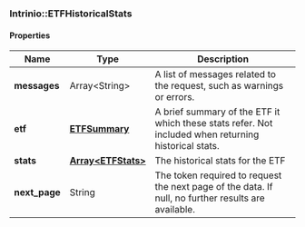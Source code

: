 

[//]: # (CLASS:Intrinio::ETFHistoricalStats)

[//]: # (KIND:object)

### Intrinio::ETFHistoricalStats

#### Properties

[//]: # (START_DEFINITION)

Name | Type | Description
------------ | ------------- | -------------
**messages** | Array&lt;String&gt; | A list of messages related to the request, such as warnings or errors. &nbsp;
**etf** | [**ETFSummary**](ETFSummary.md) | A brief summary of the ETF it which these stats refer.  Not included when returning historical stats. &nbsp;
**stats** | [**Array&lt;ETFStats&gt;**](ETFStats.md) | The historical stats for the ETF &nbsp;
**next_page** | String | The token required to request the next page of the data. If null, no further results are available. &nbsp;

[//]: # (END_DEFINITION)


[//]: # (CONTAINED_CLASS:Intrinio::ETFSummary)


[//]: # (CONTAINED_CLASS:Intrinio::ETFStats)




